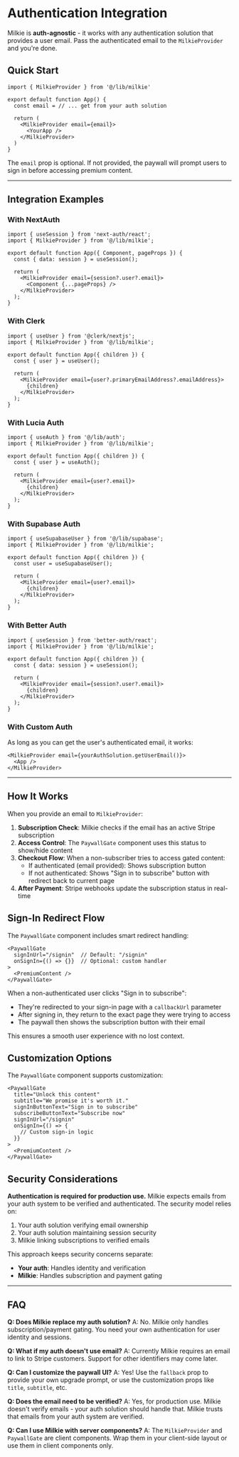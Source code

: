 # Authentication Integration

Milkie is **auth-agnostic** - it works with any authentication solution that provides a user email. Pass the authenticated email to the `MilkieProvider` and you're done.

## Quick Start

```tsx
import { MilkieProvider } from '@/lib/milkie'

export default function App() {
  const email = // ... get from your auth solution

  return (
    <MilkieProvider email={email}>
      <YourApp />
    </MilkieProvider>
  )
}
```

The `email` prop is optional. If not provided, the paywall will prompt users to sign in before accessing premium content.

---

## Integration Examples

### With NextAuth

```tsx
import { useSession } from 'next-auth/react';
import { MilkieProvider } from '@/lib/milkie';

export default function App({ Component, pageProps }) {
  const { data: session } = useSession();

  return (
    <MilkieProvider email={session?.user?.email}>
      <Component {...pageProps} />
    </MilkieProvider>
  );
}
```

### With Clerk

```tsx
import { useUser } from '@clerk/nextjs';
import { MilkieProvider } from '@/lib/milkie';

export default function App({ children }) {
  const { user } = useUser();

  return (
    <MilkieProvider email={user?.primaryEmailAddress?.emailAddress}>
      {children}
    </MilkieProvider>
  );
}
```

### With Lucia Auth

```tsx
import { useAuth } from '@/lib/auth';
import { MilkieProvider } from '@/lib/milkie';

export default function App({ children }) {
  const { user } = useAuth();

  return (
    <MilkieProvider email={user?.email}>
      {children}
    </MilkieProvider>
  );
}
```

### With Supabase Auth

```tsx
import { useSupabaseUser } from '@/lib/supabase';
import { MilkieProvider } from '@/lib/milkie';

export default function App({ children }) {
  const user = useSupabaseUser();

  return (
    <MilkieProvider email={user?.email}>
      {children}
    </MilkieProvider>
  );
}
```

### With Better Auth

```tsx
import { useSession } from 'better-auth/react';
import { MilkieProvider } from '@/lib/milkie';

export default function App({ children }) {
  const { data: session } = useSession();

  return (
    <MilkieProvider email={session?.user?.email}>
      {children}
    </MilkieProvider>
  );
}
```

### With Custom Auth

As long as you can get the user's authenticated email, it works:

```tsx
<MilkieProvider email={yourAuthSolution.getUserEmail()}>
  <App />
</MilkieProvider>
```

---

## How It Works

When you provide an email to `MilkieProvider`:

1. **Subscription Check**: Milkie checks if the email has an active Stripe subscription
2. **Access Control**: The `PaywallGate` component uses this status to show/hide content
3. **Checkout Flow**: When a non-subscriber tries to access gated content:
   - If authenticated (email provided): Shows subscription button
   - If not authenticated: Shows "Sign in to subscribe" button with redirect back to current page
4. **After Payment**: Stripe webhooks update the subscription status in real-time

## Sign-In Redirect Flow

The `PaywallGate` component includes smart redirect handling:

```tsx
<PaywallGate
  signInUrl="/signin"  // Default: "/signin"
  onSignIn={() => {}}  // Optional: custom handler
>
  <PremiumContent />
</PaywallGate>
```

When a non-authenticated user clicks "Sign in to subscribe":
- They're redirected to your sign-in page with a `callbackUrl` parameter
- After signing in, they return to the exact page they were trying to access
- The paywall then shows the subscription button with their email

This ensures a smooth user experience with no lost context.

## Customization Options

The `PaywallGate` component supports customization:

```tsx
<PaywallGate
  title="Unlock this content"
  subtitle="We promise it's worth it."
  signInButtonText="Sign in to subscribe"
  subscribeButtonText="Subscribe now"
  signInUrl="/signin"
  onSignIn={() => {
    // Custom sign-in logic
  }}
>
  <PremiumContent />
</PaywallGate>
```

## Security Considerations

**Authentication is required for production use.** Milkie expects emails from your auth system to be verified and authenticated. The security model relies on:

1. Your auth solution verifying email ownership
2. Your auth solution maintaining session security
3. Milkie linking subscriptions to verified emails

This approach keeps security concerns separate:
- **Your auth**: Handles identity and verification
- **Milkie**: Handles subscription and payment gating

---

## FAQ

**Q: Does Milkie replace my auth solution?**
A: No. Milkie only handles subscription/payment gating. You need your own authentication for user identity and sessions.

**Q: What if my auth doesn't use email?**
A: Currently Milkie requires an email to link to Stripe customers. Support for other identifiers may come later.

**Q: Can I customize the paywall UI?**
A: Yes! Use the `fallback` prop to provide your own upgrade prompt, or use the customization props like `title`, `subtitle`, etc.

**Q: Does the email need to be verified?**
A: Yes, for production use. Milkie doesn't verify emails - your auth solution should handle that. Milkie trusts that emails from your auth system are verified.

**Q: Can I use Milkie with server components?**
A: The `MilkieProvider` and `PaywallGate` are client components. Wrap them in your client-side layout or use them in client components only.
